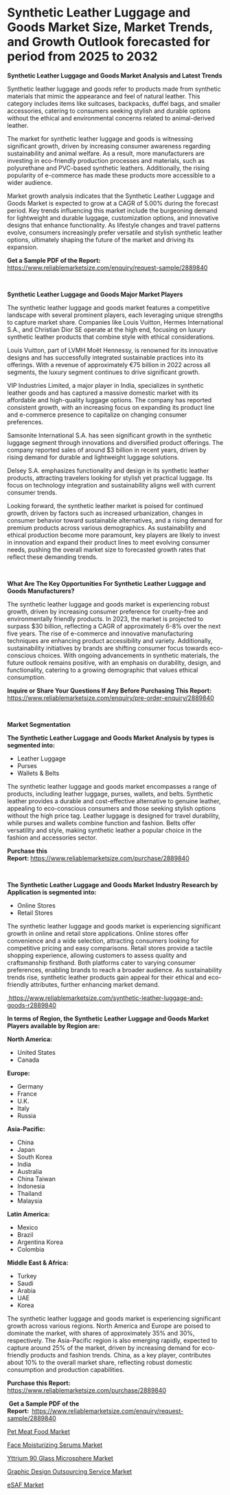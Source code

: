 <p><h1>Synthetic Leather Luggage and Goods Market Size, Market Trends, and Growth Outlook forecasted for period from 2025 to 2032</h1></p><p><strong>Synthetic Leather Luggage and Goods Market Analysis and Latest Trends</strong></p>
<p><p>Synthetic leather luggage and goods refer to products made from synthetic materials that mimic the appearance and feel of natural leather. This category includes items like suitcases, backpacks, duffel bags, and smaller accessories, catering to consumers seeking stylish and durable options without the ethical and environmental concerns related to animal-derived leather.</p><p>The market for synthetic leather luggage and goods is witnessing significant growth, driven by increasing consumer awareness regarding sustainability and animal welfare. As a result, more manufacturers are investing in eco-friendly production processes and materials, such as polyurethane and PVC-based synthetic leathers. Additionally, the rising popularity of e-commerce has made these products more accessible to a wider audience.</p><p>Market growth analysis indicates that the Synthetic Leather Luggage and Goods Market is expected to grow at a CAGR of 5.00% during the forecast period. Key trends influencing this market include the burgeoning demand for lightweight and durable luggage, customization options, and innovative designs that enhance functionality. As lifestyle changes and travel patterns evolve, consumers increasingly prefer versatile and stylish synthetic leather options, ultimately shaping the future of the market and driving its expansion.</p></p>
<p><strong>Get a Sample PDF of the Report:&nbsp;</strong> <a href="https://www.reliablemarketsize.com/enquiry/request-sample/2889840?utm_campaign=2130&utm_medium=2&utm_source=Github&utm_content=ia&utm_term=14032025&utm_id=synthetic-leather-luggage-and-goods">https://www.reliablemarketsize.com/enquiry/request-sample/2889840</a></p>
<p>&nbsp;</p>
<p><strong>Synthetic Leather Luggage and Goods Major Market Players</strong></p>
<p><p>The synthetic leather luggage and goods market features a competitive landscape with several prominent players, each leveraging unique strengths to capture market share. Companies like Louis Vuitton, Hermes International S.A., and Christian Dior SE operate at the high end, focusing on luxury synthetic leather products that combine style with ethical considerations.</p><p>Louis Vuitton, part of LVMH Moët Hennessy, is renowned for its innovative designs and has successfully integrated sustainable practices into its offerings. With a revenue of approximately €75 billion in 2022 across all segments, the luxury segment continues to drive significant growth.</p><p>VIP Industries Limited, a major player in India, specializes in synthetic leather goods and has captured a massive domestic market with its affordable and high-quality luggage options. The company has reported consistent growth, with an increasing focus on expanding its product line and e-commerce presence to capitalize on changing consumer preferences.</p><p>Samsonite International S.A. has seen significant growth in the synthetic luggage segment through innovations and diversified product offerings. The company reported sales of around $3 billion in recent years, driven by rising demand for durable and lightweight luggage solutions.</p><p>Delsey S.A. emphasizes functionality and design in its synthetic leather products, attracting travelers looking for stylish yet practical luggage. Its focus on technology integration and sustainability aligns well with current consumer trends.</p><p>Looking forward, the synthetic leather market is poised for continued growth, driven by factors such as increased urbanization, changes in consumer behavior toward sustainable alternatives, and a rising demand for premium products across various demographics. As sustainability and ethical production become more paramount, key players are likely to invest in innovation and expand their product lines to meet evolving consumer needs, pushing the overall market size to forecasted growth rates that reflect these demanding trends.</p></p>
<p>&nbsp;</p>
<p><strong>What Are The Key Opportunities For Synthetic Leather Luggage and Goods Manufacturers?</strong></p>
<p><p>The synthetic leather luggage and goods market is experiencing robust growth, driven by increasing consumer preference for cruelty-free and environmentally friendly products. In 2023, the market is projected to surpass $30 billion, reflecting a CAGR of approximately 6-8% over the next five years. The rise of e-commerce and innovative manufacturing techniques are enhancing product accessibility and variety. Additionally, sustainability initiatives by brands are shifting consumer focus towards eco-conscious choices. With ongoing advancements in synthetic materials, the future outlook remains positive, with an emphasis on durability, design, and functionality, catering to a growing demographic that values ethical consumption.</p></p>
<p><strong>Inquire or Share Your Questions If Any Before Purchasing This Report:</strong> <a href="https://www.reliablemarketsize.com/enquiry/pre-order-enquiry/2889840?utm_campaign=2130&utm_medium=2&utm_source=Github&utm_content=ia&utm_term=14032025&utm_id=synthetic-leather-luggage-and-goods">https://www.reliablemarketsize.com/enquiry/pre-order-enquiry/2889840</a></p>
<p>&nbsp;</p>
<p><strong>Market Segmentation</strong></p>
<p><strong>The Synthetic Leather Luggage and Goods Market Analysis by types is segmented into:</strong></p>
<p><ul><li>Leather Luggage</li><li>Purses</li><li>Wallets & Belts</li></ul></p>
<p><p>The synthetic leather luggage and goods market encompasses a range of products, including leather luggage, purses, wallets, and belts. Synthetic leather provides a durable and cost-effective alternative to genuine leather, appealing to eco-conscious consumers and those seeking stylish options without the high price tag. Leather luggage is designed for travel durability, while purses and wallets combine function and fashion. Belts offer versatility and style, making synthetic leather a popular choice in the fashion and accessories sector.</p></p>
<p><strong>Purchase this Report:&nbsp;</strong><a href="https://www.reliablemarketsize.com/purchase/2889840?utm_campaign=2130&utm_medium=2&utm_source=Github&utm_content=ia&utm_term=14032025&utm_id=synthetic-leather-luggage-and-goods">https://www.reliablemarketsize.com/purchase/2889840</a></p>
<p>&nbsp;</p>
<p><strong>The Synthetic Leather Luggage and Goods Market Industry Research by Application is segmented into:</strong></p>
<p><ul><li>Online Stores</li><li>Retail Stores</li></ul></p>
<p><p>The synthetic leather luggage and goods market is experiencing significant growth in online and retail store applications. Online stores offer convenience and a wide selection, attracting consumers looking for competitive pricing and easy comparisons. Retail stores provide a tactile shopping experience, allowing customers to assess quality and craftsmanship firsthand. Both platforms cater to varying consumer preferences, enabling brands to reach a broader audience. As sustainability trends rise, synthetic leather products gain appeal for their ethical and eco-friendly attributes, further enhancing market demand.</p></p>
<p><a href="https://www.reliablemarketsize.com/synthetic-leather-luggage-and-goods-r2889840?utm_campaign=2130&utm_medium=2&utm_source=Github&utm_content=ia&utm_term=14032025&utm_id=synthetic-leather-luggage-and-goods">&nbsp;https://www.reliablemarketsize.com/synthetic-leather-luggage-and-goods-r2889840</a></p>
<p><strong>In terms of Region, the Synthetic Leather Luggage and Goods Market Players available by Region are:</strong></p>
<p>
    <p> <strong> North America: </strong>
        <ul>
            <li>United States</li>
            <li>Canada</li>
        </ul>
        </p> 
    <p> <strong> Europe: </strong>
        <ul>
            <li>Germany</li>
            <li>France</li>
            <li>U.K.</li>
            <li>Italy</li>
            <li>Russia</li>
        </ul>
        </p> 
    <p> <strong> Asia-Pacific: </strong>
        <ul>
            <li>China</li>
            <li>Japan</li>
            <li>South Korea</li>
            <li>India</li>
            <li>Australia</li>
            <li>China Taiwan</li>
            <li>Indonesia</li>
            <li>Thailand</li>
            <li>Malaysia</li>
        </ul>
        </p> 
    <p> <strong> Latin America: </strong>
        <ul>
            <li>Mexico</li>
            <li>Brazil</li>
            <li>Argentina Korea</li>
            <li>Colombia</li>
        </ul>
        </p> 
    <p> <strong> Middle East & Africa: </strong>
        <ul>
            <li>Turkey</li>
            <li>Saudi</li>
            <li>Arabia</li>
            <li>UAE</li>
            <li>Korea</li>
        </ul>
    </p>
    </p>
<p><p>The synthetic leather luggage and goods market is experiencing significant growth across various regions. North America and Europe are poised to dominate the market, with shares of approximately 35% and 30%, respectively. The Asia-Pacific region is also emerging rapidly, expected to capture around 25% of the market, driven by increasing demand for eco-friendly products and fashion trends. China, as a key player, contributes about 10% to the overall market share, reflecting robust domestic consumption and production capabilities.</p></p>
<p><strong>Purchase this Report: </strong><a href="https://www.reliablemarketsize.com/purchase/2889840?utm_campaign=2130&utm_medium=2&utm_source=Github&utm_content=ia&utm_term=14032025&utm_id=synthetic-leather-luggage-and-goods">https://www.reliablemarketsize.com/purchase/2889840</a></p>
<p>&nbsp;<strong>Get a Sample PDF of the Report:&nbsp;&nbsp;</strong><a href="https://www.reliablemarketsize.com/enquiry/request-sample/2889840?utm_campaign=2130&utm_medium=2&utm_source=Github&utm_content=ia&utm_term=14032025&utm_id=synthetic-leather-luggage-and-goods">https://www.reliablemarketsize.com/enquiry/request-sample/2889840</a></p>
<p><strong></strong></p>
<p><p><a href="https://github.com/rogetspate12/Market-Research-Report-List-1/blob/main/pet-meat-food-market.md?utm_campaign=2130&utm_medium=2&utm_source=Github&utm_content=ia&utm_term=14032025&utm_id=synthetic-leather-luggage-and-goods">Pet Meat Food Market</a></p><p><a href="https://github.com/ranewknaller/Market-Research-Report-List-1/blob/main/face-moisturizing-serums-market.md?utm_campaign=2130&utm_medium=2&utm_source=Github&utm_content=ia&utm_term=14032025&utm_id=synthetic-leather-luggage-and-goods">Face Moisturizing Serums Market</a></p><p><a href="https://github.com/sahoolipko6f/Market-Research-Report-List-1/blob/main/yttrium-90-glass-microsphere-market.md?utm_campaign=2130&utm_medium=2&utm_source=Github&utm_content=ia&utm_term=14032025&utm_id=synthetic-leather-luggage-and-goods">Yttrium 90 Glass Microsphere Market</a></p><p><a href="https://github.com/wraggfomath/Market-Research-Report-List-1/blob/main/graphic-design-outsourcing-service-market.md?utm_campaign=2130&utm_medium=2&utm_source=Github&utm_content=ia&utm_term=14032025&utm_id=synthetic-leather-luggage-and-goods">Graphic Design Outsourcing Service Market</a></p><p><a href="https://github.com/alawnhvicay/Market-Research-Report-List-1/blob/main/esaf-market.md?utm_campaign=2130&utm_medium=2&utm_source=Github&utm_content=ia&utm_term=14032025&utm_id=synthetic-leather-luggage-and-goods">eSAF Market</a></p></p>
